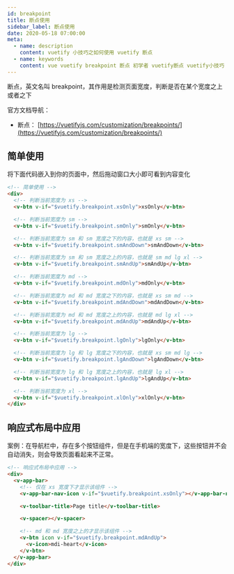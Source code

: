 ```yaml
---
id: breakpoint
title: 断点使用
sidebar_label: 断点使用
date: 2020-05-18 07:00:00
meta:
  - name: description
    content: vuetify 小技巧之如何使用 vuetify 断点
  - name: keywords
    content: vue vuetify breakpoint 断点 初学者 vuetify断点 vuetify小技巧 小技巧 vuetify使用断点
---
```


断点，英文名叫 breakpoint，其作用是检测页面宽度，判断是否在某个宽度之上或者之下

官方文档导航：

- 断点： [https://vuetifyjs.com/customization/breakpoints/](https://vuetifyjs.com/customization/breakpoints/)

## 简单使用

将下面代码嵌入到你的页面中，然后拖动窗口大小即可看到内容变化

```html
<!-- 简单使用 -->
<div>
  <!-- 判断当前宽度为 xs -->
  <v-btn v-if="$vuetify.breakpoint.xsOnly">xsOnly</v-btn>

  <!-- 判断当前宽度为 sm -->
  <v-btn v-if="$vuetify.breakpoint.smOnly">smOnly</v-btn>

  <!-- 判断当前宽度为 sm 和 sm 宽度之下的内容，也就是 xs sm -->
  <v-btn v-if="$vuetify.breakpoint.smAndDown">smAndDown</v-btn>

  <!-- 判断当前宽度为 sm 和 sm 宽度之上的内容，也就是 sm md lg xl -->
  <v-btn v-if="$vuetify.breakpoint.smAndUp">smAndUp</v-btn>

  <!-- 判断当前宽度为 md -->
  <v-btn v-if="$vuetify.breakpoint.mdOnly">mdOnly</v-btn>

  <!-- 判断当前宽度为 md 和 md 宽度之下的内容，也就是 xs sm md -->
  <v-btn v-if="$vuetify.breakpoint.mdAndDown">mdAndDown</v-btn>

  <!-- 判断当前宽度为 md 和 md 宽度之上的内容，也就是 md lg xl -->
  <v-btn v-if="$vuetify.breakpoint.mdAndUp">mdAndUp</v-btn>

  <!-- 判断当前宽度为 lg -->
  <v-btn v-if="$vuetify.breakpoint.lgOnly">lgOnly</v-btn>

  <!-- 判断当前宽度为 lg 和 lg 宽度之下的内容，也就是 xs sm md lg -->
  <v-btn v-if="$vuetify.breakpoint.lgAndDown">lgAndDown</v-btn>

  <!-- 判断当前宽度为 lg 和 lg 宽度之上的内容，也就是 lg xl -->
  <v-btn v-if="$vuetify.breakpoint.lgAndUp">lgAndUp</v-btn>

  <!-- 判断当前宽度为 xl -->
  <v-btn v-if="$vuetify.breakpoint.xlOnly">xlOnly</v-btn>
</div>
```

## 响应式布局中应用

案例：在导航栏中，存在多个按钮组件，但是在手机端的宽度下，这些按钮并不会自动消失，则会导致页面看起来不正常。

```html
<!-- 响应式布局中应用 -->
<div>
  <v-app-bar>
    <!-- 仅在 xs 宽度下才显示该组件 -->
    <v-app-bar-nav-icon v-if="$vuetify.breakpoint.xsOnly"></v-app-bar-nav-icon>

    <v-toolbar-title>Page title</v-toolbar-title>

    <v-spacer></v-spacer>

    <!-- md 和 md 宽度之上的才显示该组件 -->
    <v-btn icon v-if="$vuetify.breakpoint.mdAndUp">
      <v-icon>mdi-heart</v-icon>
    </v-btn>
  </v-app-bar>
</div>
```
